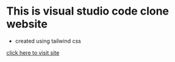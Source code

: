 # This is visual studio code clone website
- created using tailwind css

[click here to visit site](https://peaceful-frangipane-09bfa4.netlify.app/)
